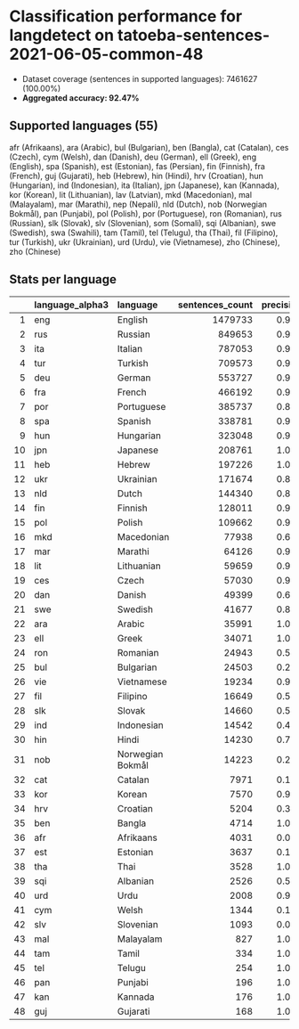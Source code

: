 # Classification performance for langdetect on tatoeba-sentences-2021-06-05-common-48

- Dataset coverage (sentences in supported languages): 7461627 (100.00%)
- **Aggregated accuracy: 92.47%**

<h2 id="supported-languages">Supported languages (55)</h2>

afr (Afrikaans), ara (Arabic), bul (Bulgarian), ben (Bangla), cat (Catalan), ces (Czech), cym (Welsh), dan (Danish), deu (German), ell (Greek), eng (English), spa (Spanish), est (Estonian), fas (Persian), fin (Finnish), fra (French), guj (Gujarati), heb (Hebrew), hin (Hindi), hrv (Croatian), hun (Hungarian), ind (Indonesian), ita (Italian), jpn (Japanese), kan (Kannada), kor (Korean), lit (Lithuanian), lav (Latvian), mkd (Macedonian), mal (Malayalam), mar (Marathi), nep (Nepali), nld (Dutch), nob (Norwegian Bokmål), pan (Punjabi), pol (Polish), por (Portuguese), ron (Romanian), rus (Russian), slk (Slovak), slv (Slovenian), som (Somali), sqi (Albanian), swe (Swedish), swa (Swahili), tam (Tamil), tel (Telugu), tha (Thai), fil (Filipino), tur (Turkish), ukr (Ukrainian), urd (Urdu), vie (Vietnamese), zho (Chinese), zho (Chinese)

<h2 id="metrics-per-language">Stats per language</h2>

|    | language_alpha3   | language         |   sentences_count |   precision |   recall |    f1 |      tp |    fp |      tn |    fn |
|---:|:------------------|:-----------------|------------------:|------------:|---------:|------:|--------:|------:|--------:|------:|
|  1 | eng               | English          |           1479733 |       0.988 |    0.933 | 0.954 | 1381214 | 16940 | 5964954 | 98519 |
|  2 | rus               | Russian          |            849653 |       0.970 |    0.916 | 0.928 |  778060 | 24120 | 6587854 | 71593 |
|  3 | ita               | Italian          |            787053 |       0.974 |    0.897 | 0.922 |  705735 | 19187 | 6655387 | 81318 |
|  4 | tur               | Turkish          |            709573 |       0.996 |    0.971 | 0.982 |  689314 |  2543 | 6749511 | 20259 |
|  5 | deu               | German           |            553727 |       0.985 |    0.967 | 0.969 |  535515 |  8255 | 6899645 | 18212 |
|  6 | fra               | French           |            466192 |       0.944 |    0.947 | 0.920 |  441289 | 25946 | 6969489 | 24903 |
|  7 | por               | Portuguese       |            385737 |       0.877 |    0.900 | 0.836 |  346971 | 48693 | 7027197 | 38766 |
|  8 | spa               | Spanish          |            338781 |       0.916 |    0.831 | 0.838 |  281382 | 25647 | 7097199 | 57399 |
|  9 | hun               | Hungarian        |            323048 |       0.991 |    0.950 | 0.965 |  306757 |  2935 | 7135644 | 16291 |
| 10 | jpn               | Japanese         |            208761 |       1.000 |    0.999 | 1.000 |  208592 |     0 | 7252866 |   169 |
| 11 | heb               | Hebrew           |            197226 |       1.000 |    1.000 | 1.000 |  197226 |     0 | 7264401 |     0 |
| 12 | ukr               | Ukrainian        |            171674 |       0.895 |    0.796 | 0.803 |  136621 | 15996 | 7273957 | 35053 |
| 13 | nld               | Dutch            |            144340 |       0.872 |    0.815 | 0.793 |  117650 | 17344 | 7299943 | 26690 |
| 14 | fin               | Finnish          |            128011 |       0.943 |    0.971 | 0.930 |  124354 |  7511 | 7326105 |  3657 |
| 15 | pol               | Polish           |            109662 |       0.985 |    0.972 | 0.971 |  106609 |  1641 | 7350324 |  3053 |
| 16 | mkd               | Macedonian       |             77938 |       0.684 |    0.889 | 0.656 |   69298 | 32058 | 7351631 |  8640 |
| 17 | mar               | Marathi          |             64126 |       0.997 |    0.932 | 0.962 |   59755 |   190 | 7397311 |  4371 |
| 18 | lit               | Lithuanian       |             59659 |       0.934 |    0.944 | 0.908 |   56302 |  4006 | 7397962 |  3357 |
| 19 | ces               | Czech            |             57030 |       0.937 |    0.848 | 0.865 |   48335 |  3225 | 7401372 |  8695 |
| 20 | dan               | Danish           |             49399 |       0.697 |    0.697 | 0.606 |   34438 | 14948 | 7397280 | 14961 |
| 21 | swe               | Swedish          |             41677 |       0.815 |    0.852 | 0.761 |   35494 |  8046 | 7411904 |  6183 |
| 22 | ara               | Arabic           |             35991 |       1.000 |    0.979 | 0.989 |   35231 |     4 | 7425632 |   760 |
| 23 | ell               | Greek            |             34071 |       1.000 |    1.000 | 1.000 |   34071 |     2 | 7427554 |     0 |
| 24 | ron               | Romanian         |             24943 |       0.541 |    0.942 | 0.532 |   23508 | 19948 | 7416736 |  1435 |
| 25 | bul               | Bulgarian        |             24503 |       0.284 |    0.783 | 0.273 |   19182 | 48422 | 7388702 |  5321 |
| 26 | vie               | Vietnamese       |             19234 |       0.971 |    0.999 | 0.970 |   19220 |   580 | 7441813 |    14 |
| 27 | fil               | Filipino         |             16649 |       0.579 |    0.943 | 0.569 |   15707 | 11441 | 7433537 |   942 |
| 28 | slk               | Slovak           |             14660 |       0.520 |    0.762 | 0.481 |   11175 | 10312 | 7436655 |  3485 |
| 29 | ind               | Indonesian       |             14542 |       0.496 |    0.943 | 0.488 |   13717 | 13953 | 7433132 |   825 |
| 30 | hin               | Hindi            |             14230 |       0.785 |    0.957 | 0.772 |   13622 |  3722 | 7443675 |   608 |
| 31 | nob               | Norwegian Bokmål |             14223 |       0.250 |    0.816 | 0.243 |   11613 | 34844 | 7412560 |  2610 |
| 32 | cat               | Catalan          |              7971 |       0.143 |    0.839 | 0.141 |    6686 | 39974 | 7413682 |  1285 |
| 33 | kor               | Korean           |              7570 |       0.986 |    0.999 | 0.985 |    7560 |   108 | 7453949 |    10 |
| 34 | hrv               | Croatian         |              5204 |       0.333 |    0.803 | 0.320 |    4181 |  8360 | 7448063 |  1023 |
| 35 | ben               | Bangla           |              4714 |       1.000 |    1.000 | 1.000 |    4714 |     0 | 7456913 |     0 |
| 36 | afr               | Afrikaans        |              4031 |       0.072 |    0.855 | 0.072 |    3447 | 44438 | 7413158 |   584 |
| 37 | est               | Estonian         |              3637 |       0.195 |    0.859 | 0.192 |    3124 | 12874 | 7445116 |   513 |
| 38 | tha               | Thai             |              3528 |       1.000 |    1.000 | 1.000 |    3528 |     0 | 7458099 |     0 |
| 39 | sqi               | Albanian         |              2526 |       0.571 |    0.947 | 0.562 |    2391 |  1794 | 7457307 |   135 |
| 40 | urd               | Urdu             |              2008 |       0.921 |    0.992 | 0.918 |    1992 |   170 | 7459449 |    16 |
| 41 | cym               | Welsh            |              1344 |       0.143 |    0.940 | 0.142 |    1263 |  7564 | 7452719 |    81 |
| 42 | slv               | Slovenian        |              1093 |       0.076 |    0.767 | 0.075 |     838 | 10179 | 7450355 |   255 |
| 43 | mal               | Malayalam        |               827 |       1.000 |    1.000 | 1.000 |     827 |     0 | 7460800 |     0 |
| 44 | tam               | Tamil            |               334 |       1.000 |    1.000 | 1.000 |     334 |     0 | 7461293 |     0 |
| 45 | tel               | Telugu           |               254 |       1.000 |    1.000 | 1.000 |     254 |     0 | 7461373 |     0 |
| 46 | pan               | Punjabi          |               196 |       1.000 |    1.000 | 1.000 |     196 |     0 | 7461431 |     0 |
| 47 | kan               | Kannada          |               176 |       1.000 |    1.000 | 1.000 |     176 |     0 | 7461451 |     0 |
| 48 | guj               | Gujarati         |               168 |       1.000 |    1.000 | 1.000 |     168 |     0 | 7461459 |     0 |